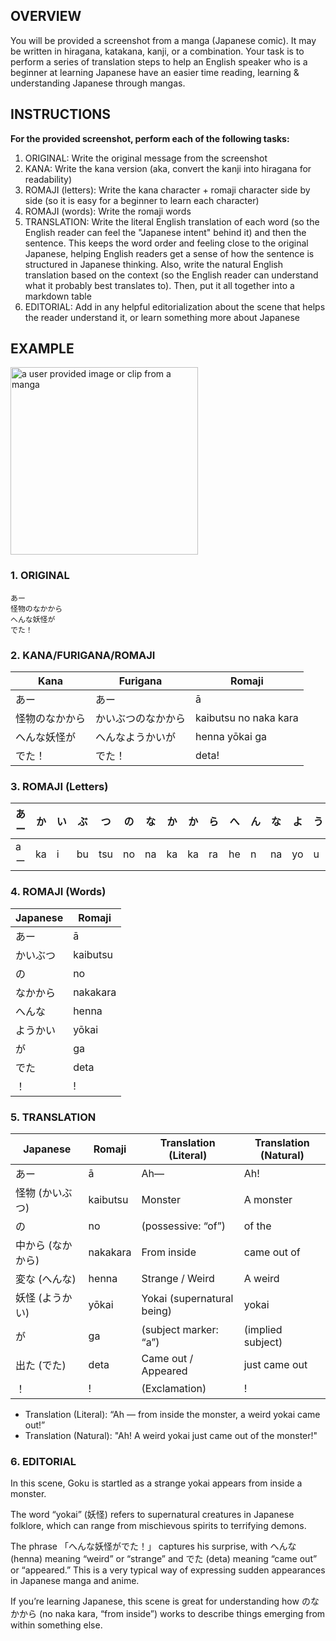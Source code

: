 ## OVERVIEW

You will be provided a screenshot from a manga (Japanese comic). It may be written in hiragana, katakana, kanji, or a combination. Your task is to perform a series of translation steps to help an English speaker who is a beginner at learning Japanese have an easier time reading, learning & understanding Japanese through mangas.


## INSTRUCTIONS

**For the provided screenshot, perform each of the following tasks:**
1. ORIGINAL: Write the original message from the screenshot
2. KANA: Write the kana version (aka, convert the kanji into hiragana for readability)
3. ROMAJI (letters): Write the kana character + romaji character side by side (so it is easy for a beginner to learn each character)
4. ROMAJI (words): Write the romaji words
5. TRANSLATION: Write the literal English translation of each word (so the English reader can feel the "Japanese intent" behind it) and then the sentence. This keeps the word order and feeling close to the original Japanese, helping English readers get a sense of how the sentence is structured in Japanese thinking. Also, write the natural English translation based on the context (so the English reader can understand what it probably best translates to). Then, put it all together into a markdown table
6. EDITORIAL: Add in any helpful editorialization about the scene that helps the reader understand it, or learn something more about Japanese


## EXAMPLE

<img src="https://github.com/user-attachments/assets/f393278b-b8a6-47a6-af9f-37a1b3a71e52" height="300px" alt="a user provided image or clip from a manga">


### 1. ORIGINAL
```
あー
怪物のなかから
へんな妖怪が
でた！
```

### 2. KANA/FURIGANA/ROMAJI
| Kana              | Furigana                  | Romaji                 |
|-------------------|---------------------------|------------------------|
| あー              | あー                      | ā                      |
| 怪物のなかから    | かいぶつのなかから        | kaibutsu no naka kara  |
| へんな妖怪が      | へんなようかいが          | henna yōkai ga         |
| でた！            | でた！                    | deta!                  |


### 3. ROMAJI (Letters)
| あー | か  | い | ぶ  | つ  | の  | な  | か  | か  | ら  |    へ  | ん | な |    よ  | う | か  | い | が  |    で  | た  | ！ |
|------|-----|----|-----|-----|-----|-----|-----|-----|-----|--------|----|----|--------|----|-----|----|-----|--------|-----|---|
| aー  | ka  | i  | bu  | tsu | no  | na  | ka  | ka  | ra  |    he  | n  | na |    yo  | u  | ka  | i  | ga  |    de  | ta  | ! |


### 4. ROMAJI (Words)

| Japanese | Romaji    |
|----------|-----------|
| あー     | ā         |
| かいぶつ | kaibutsu  |
| の       | no        |
| なかから | nakakara  |
| へんな   | henna     |
| ようかい | yōkai     |
| が       | ga        |
| でた     | deta      |
| ！       | !         |


### 5. TRANSLATION

| Japanese           | Romaji    | Translation (Literal)          | Translation (Natural)       |
|--------------------|-----------|--------------------------------|------------------------------|
| あー               | ā         | Ah—                            | Ah!                          |
| 怪物 (かいぶつ)    | kaibutsu  | Monster                        | A monster                    |
| の                 | no        | (possessive: “of”)             | of the                       |
| 中から (なかから)  | nakakara  | From inside                    | came out of                  |
| 変な (へんな)      | henna     | Strange / Weird                | A weird                      |
| 妖怪 (ようかい)    | yōkai     | Yokai (supernatural being)     | yokai                        |
| が                 | ga        | (subject marker: “a”)          | (implied subject)            |
| 出た (でた)        | deta      | Came out / Appeared            | just came out                |
| ！                 | !         | (Exclamation)                  | !                            |

- Translation (Literal): “Ah — from inside the monster, a weird yokai came out!”
- Translation (Natural): "Ah! A weird yokai just came out of the monster!"


### 6. EDITORIAL

In this scene, Goku is startled as a strange yokai appears from inside a monster.

The word “yokai” (妖怪) refers to supernatural creatures in Japanese folklore, which can range from mischievous spirits to terrifying demons.

The phrase 「へんな妖怪がでた！」 captures his surprise, with へんな (henna) meaning “weird” or “strange” and でた (deta) meaning “came out” or “appeared.” This is a very typical way of expressing sudden appearances in Japanese manga and anime.

If you’re learning Japanese, this scene is great for understanding how のなかから (no naka kara, “from inside”) works to describe things emerging from within something else.

